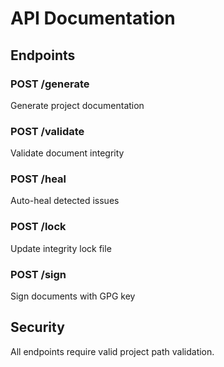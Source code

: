 # API Documentation

## Endpoints

### POST /generate
Generate project documentation

### POST /validate  
Validate document integrity

### POST /heal
Auto-heal detected issues

### POST /lock
Update integrity lock file

### POST /sign
Sign documents with GPG key

## Security

All endpoints require valid project path validation.
